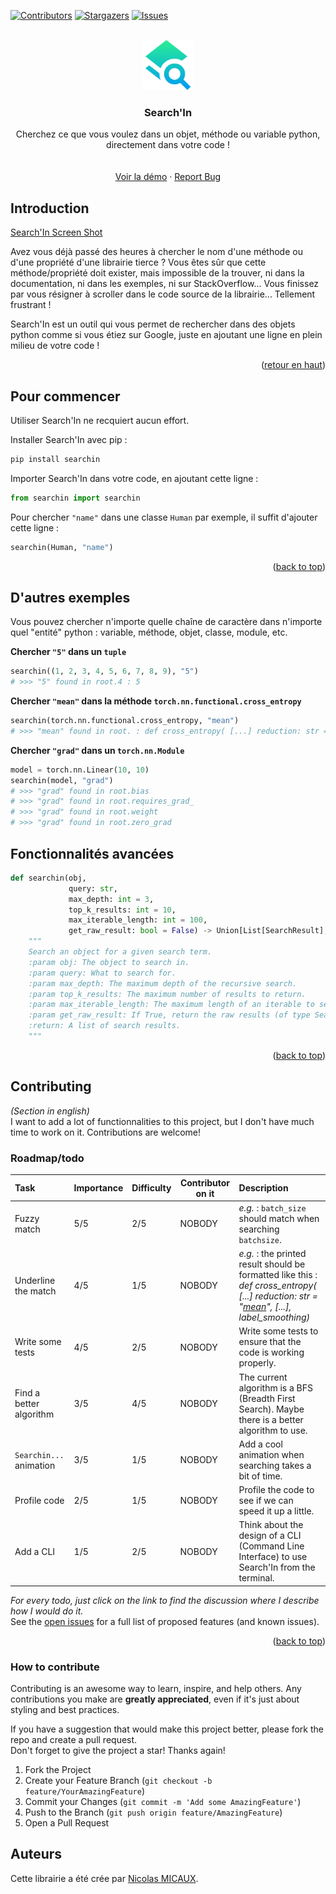 <a name="readme-top"></a>
[![Contributors][contributors-shield]][contributors-url]<!--[![Forks][forks-shield]][forks-url]-->
[![Stargazers][stars-shield]][stars-url]
[![Issues][issues-shield]][issues-url]<!--[![MIT License][license-shield]][license-url]--><!--[![LinkedIn][linkedin-shield]][linkedin-url]-->


<!-- PROJECT LOGO -->
<br />
<div align="center">

  <a href="https://github.com/NicolasMICAUX/searchin">
    <img src="images/logo.png" alt="Logo" width="80" height="80">
  </a>

  <h3 align="center">Search'In</h3>

  <p align="center">
Cherchez ce que vous voulez dans un objet, méthode ou variable python, directement dans votre code !
    <br />
<!--
    <a href="https://github.com/NicolasMICAUX/searchin"><strong>Explorer la documentation »</strong></a>
-->
    <br />
    <br />
    <a href="https://github.com/NicolasMICAUX/searchin">Voir la démo</a>
    ·
    <a href="https://github.com/NicolasMICAUX/searchin/issues">Report Bug</a>
  </p>
</div>


<!-- ABOUT THE PROJECT -->
## Introduction

[Search'In Screen Shot][product-screenshot]

Avez vous déjà passé des heures à chercher le nom d'une méthode ou d'une propriété d'une librairie tierce ? Vous êtes sûr que cette méthode/propriété doit exister, mais impossible de la trouver, ni dans la documentation, ni dans les exemples, ni sur StackOverflow... Vous finissez par vous résigner à scroller dans le code source de la librairie... Tellement frustrant !

Search'In est un outil qui vous permet de rechercher dans des objets python comme si vous étiez sur Google, juste en ajoutant une ligne en plein milieu de votre code !

<p align="right">(<a href="#readme-top">retour en haut</a>)</p>

<!-- GETTING STARTED -->
## Pour commencer
Utiliser Search'In ne recquiert aucun effort.

Installer Search'In avec pip :
```sh
pip install searchin
```

Importer Search'In dans votre code, en ajoutant cette ligne :
```python
from searchin import searchin
```

Pour chercher `"name"` dans une classe `Human` par exemple, il suffit d'ajouter cette ligne :
```python
searchin(Human, "name")
```

<p align="right">(<a href="#readme-top">back to top</a>)</p>



<!-- USAGE EXAMPLES -->
## D'autres exemples
Vous pouvez chercher n'importe quelle chaîne de caractère dans n'importe quel "entité" python : variable, méthode, objet, classe, module, etc.

**Chercher `"5"` dans un `tuple`**
```python
searchin((1, 2, 3, 4, 5, 6, 7, 8, 9), "5")
# >>> "5" found in root.4 : 5
```

**Chercher `"mean"` dans la méthode `torch.nn.functional.cross_entropy`**
```python
searchin(torch.nn.functional.cross_entropy, "mean")
# >>> "mean" found in root. : def cross_entropy( [...] reduction: str = "mean", [...], label_smoothing)
```

**Chercher `"grad"` dans un `torch.nn.Module`**
```python
model = torch.nn.Linear(10, 10)
searchin(model, "grad")
# >>> "grad" found in root.bias
# >>> "grad" found in root.requires_grad_
# >>> "grad" found in root.weight
# >>> "grad" found in root.zero_grad
```

## Fonctionnalités avancées
```python
def searchin(obj,
             query: str,
             max_depth: int = 3,
             top_k_results: int = 10,
             max_iterable_length: int = 100,
             get_raw_result: bool = False) -> Union[List[SearchResult], None]:
    """
    Search an object for a given search term.
    :param obj: The object to search in.
    :param query: What to search for.
    :param max_depth: The maximum depth of the recursive search.
    :param top_k_results: The maximum number of results to return.
    :param max_iterable_length: The maximum length of an iterable to search in.
    :param get_raw_result: If True, return the raw results (of type SearchResult), else just print them.
    :return: A list of search results.
    """
```

<p align="right">(<a href="#readme-top">back to top</a>)</p>

<!-- CONTRIBUTING -->
## Contributing
_(Section in english)_  
I want to add a lot of functionnalities to this project, but I don't have much time to work on it. Contributions are welcome!  

<!-- ROADMAP-->
### Roadmap/todo
<!-- table with columns : task, importance, difficulty, status, description -->
| Task                     | Importance | Difficulty | Contributor on it | Description                                                                                                                                     |
|:-------------------------|------------|------------|-------------------|:------------------------------------------------------------------------------------------------------------------------------------------------|
| Fuzzy match              | 5/5        | 2/5        | NOBODY            | _e.g._ : `batch_size` should match when searching `batchsize`.                                                                                  |
| Underline the match      | 4/5        | 1/5        | NOBODY            | _e.g._ : the printed result should be formatted like this : _def cross_entropy( [...] reduction: str = "<u>mean</u>", [...], label_smoothing)_  |
| Write some tests         | 4/5        | 2/5        | NOBODY            | Write some tests to ensure that the code is working properly.                                                                                   |
| Find a better algorithm  | 3/5        | 4/5        | NOBODY            | The current algorithm is a BFS (Breadth First Search). Maybe there is a better algorithm to use.                                                |
| `Searchin...` animation  | 3/5        | 1/5        | NOBODY            | Add a cool animation when searching takes a bit of time.                                                                                        |
| Profile code             | 2/5        | 1/5        | NOBODY            | Profile the code to see if we can speed it up a little.                                                                                         |
| Add a CLI                | 1/5        | 2/5        | NOBODY            | Think about the design of a CLI (Command Line Interface) to use Search'In from the terminal.                                                    |
_For every todo, just click on the link to find the discussion where I describe how I would do it._  
See the [open issues](https://github.com/NicolasMICAUX/searchin/issues) for a full list of proposed features (and known issues).

<p align="right">(<a href="#readme-top">back to top</a>)</p>

### How to contribute
Contributing is an awesome way to learn, inspire, and help others. Any contributions you make are **greatly appreciated**, even if it's just about styling and best practices.

If you have a suggestion that would make this project better, please fork the repo and create a pull request.  
Don't forget to give the project a star! Thanks again!

1. Fork the Project
2. Create your Feature Branch (`git checkout -b feature/YourAmazingFeature`)
3. Commit your Changes (`git commit -m 'Add some AmazingFeature'`)
4. Push to the Branch (`git push origin feature/AmazingFeature`)
5. Open a Pull Request


## Auteurs
Cette librairie a été crée par [Nicolas MICAUX](https://github.com/NicolasMICAUX).


<!-- MARKDOWN LINKS & IMAGES -->
<!-- https://www.markdownguide.org/basic-syntax/#reference-style-links -->
[contributors-shield]: https://img.shields.io/github/contributors/NicolasMICAUX/searchin.svg?style=for-the-badge
[contributors-url]: https://github.com/NicolasMICAUX/searchin/graphs/contributors
[forks-shield]: https://img.shields.io/github/forks/NicolasMICAUX/searchin.svg?style=for-the-badge
[forks-url]: https://github.com/NicolasMICAUX/searchin/network/members
[stars-shield]: https://img.shields.io/github/stars/NicolasMICAUX/searchin.svg?style=for-the-badge
[stars-url]: https://github.com/NicolasMICAUX/searchin/stargazers
[issues-shield]: https://img.shields.io/github/issues/NicolasMICAUX/searchin.svg?style=for-the-badge
[issues-url]: https://github.com/NicolasMICAUX/searchin/issues

[//]: # ([license-shield]: https://img.shields.io/github/license/NicolasMICAUX/searchin.svg?style=for-the-badge)
[//]: # ([license-url]: https://github.com/NicolasMICAUX/searchin/blob/master/LICENSE.txt)
[//]: # ([linkedin-shield]: https://img.shields.io/badge/-LinkedIn-black.svg?style=for-the-badge&logo=linkedin&colorB=555)
[//]: # ([linkedin-url]: https://linkedin.com/in/othneildrew)
[product-screenshot]: images/screenshot.png
